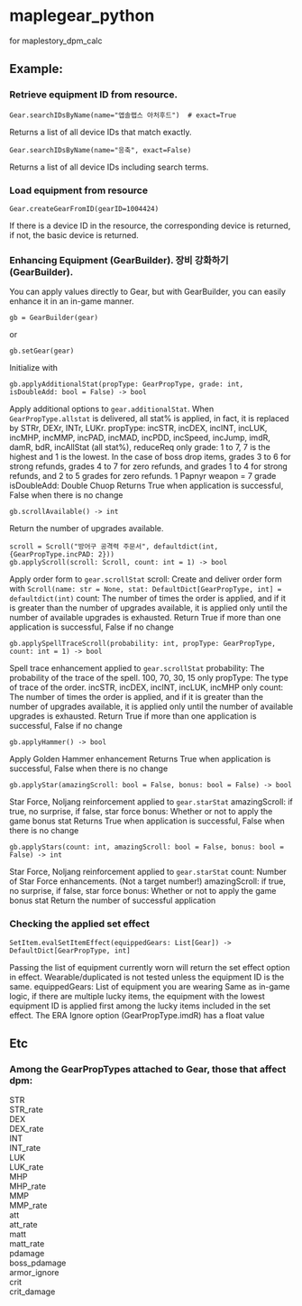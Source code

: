# maplegear_python
for maplestory_dpm_calc

## Example:
### Retrieve equipment ID from resource. 
```
Gear.searchIDsByName(name="앱솔랩스 아처후드")  # exact=True
```
Returns a list of all device IDs that match exactly. 
```
Gear.searchIDsByName(name="응축", exact=False)
```
Returns a list of all device IDs including search terms. 
### Load equipment from resource
```
Gear.createGearFromID(gearID=1004424)
```
If there is a device ID in the resource, the corresponding device is returned, if not, the basic device is returned. 
### Enhancing Equipment (GearBuilder). 장비 강화하기 (GearBuilder).
You can apply values directly to Gear, but with GearBuilder, you can easily enhance it in an in-game manner. 
```
gb = GearBuilder(gear)
```
or
```
gb.setGear(gear)
```
Initialize with
```
gb.applyAdditionalStat(propType: GearPropType, grade: int, isDoubleAdd: bool = False) -> bool
```
Apply additional options to `gear.additionalStat`.
When `GearPropType.allstat` is delivered, all stat% is applied, in fact, it is replaced by STRr, DEXr, INTr, LUKr.
propType: incSTR, incDEX, incINT, incLUK, incMHP, incMMP, incPAD, incMAD, incPDD, incSpeed, incJump, imdR, damR, bdR, incAllStat (all stat%), reduceReq only
grade: 1 to 7, 7 is the highest and 1 is the lowest. In the case of boss drop items, grades 3 to 6 for strong refunds, grades 4 to 7 for zero refunds, and grades 1 to 4 for strong refunds, and 2 to 5 grades for zero refunds. 1 Papnyr weapon = 7 grade
isDoubleAdd: Double Chuop
Returns True when application is successful, False when there is no change

```
gb.scrollAvailable() -> int
```
Return the number of upgrades available. 
```
scroll = Scroll("방어구 공격력 주문서", defaultdict(int, {GearPropType.incPAD: 2}))
gb.applyScroll(scroll: Scroll, count: int = 1) -> bool
```
Apply order form to `gear.scrollStat`
scroll: Create and deliver order form with `Scroll(name: str = None, stat: DefaultDict[GearPropType, int] = defaultdict(int)`
count: The number of times the order is applied, and if it is greater than the number of upgrades available, it is applied only until the number of available upgrades is exhausted.
Return True if more than one application is successful, False if no change
```
gb.applySpellTraceScroll(probability: int, propType: GearPropType, count: int = 1) -> bool
```
Spell trace enhancement applied to `gear.scrollStat`
probability: The probability of the trace of the spell. 100, 70, 30, 15 only
propType: The type of trace of the order. incSTR, incDEX, incINT, incLUK, incMHP only
count: The number of times the order is applied, and if it is greater than the number of upgrades available, it is applied only until the number of available upgrades is exhausted.
Return True if more than one application is successful, False if no change
```
gb.applyHammer() -> bool
```
Apply Golden Hammer enhancement
Returns True when application is successful, False when there is no change 
```
gb.applyStar(amazingScroll: bool = False, bonus: bool = False) -> bool
```
Star Force, Noljang reinforcement applied to `gear.starStat`
amazingScroll: if true, no surprise, if false, star force
bonus: Whether or not to apply the game bonus stat
Returns True when application is successful, False when there is no change
```
gb.applyStars(count: int, amazingScroll: bool = False, bonus: bool = False) -> int
```
Star Force, Noljang reinforcement applied to `gear.starStat`
count: Number of Star Force enhancements. (Not a target number!)
amazingScroll: if true, no surprise, if false, star force
bonus: Whether or not to apply the game bonus stat
Return the number of successful application
### Checking the applied set effect
```
SetItem.evalSetItemEffect(equippedGears: List[Gear]) -> DefaultDict[GearPropType, int]
```
Passing the list of equipment currently worn will return the set effect option in effect. Wearable/duplicated is not tested unless the equipment ID is the same.
equippedGears: List of equipment you are wearing
Same as in-game logic, if there are multiple lucky items, the equipment with the lowest equipment ID is applied first among the lucky items included in the set effect.
The ERA Ignore option (GearPropType.imdR) has a float value
## Etc 
### Among the GearPropTypes attached to Gear, those that affect dpm: 
STR  
STR_rate  
DEX  
DEX_rate  
INT  
INT_rate  
LUK  
LUK_rate  
MHP  
MHP_rate  
MMP  
MMP_rate  
att  
att_rate  
matt  
matt_rate  
pdamage  
boss_pdamage  
armor_ignore  
crit  
crit_damage  
